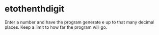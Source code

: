 # etothenthdigit
Enter a number and have the program generate e up to that many decimal places. Keep a limit to how far the program will go.
